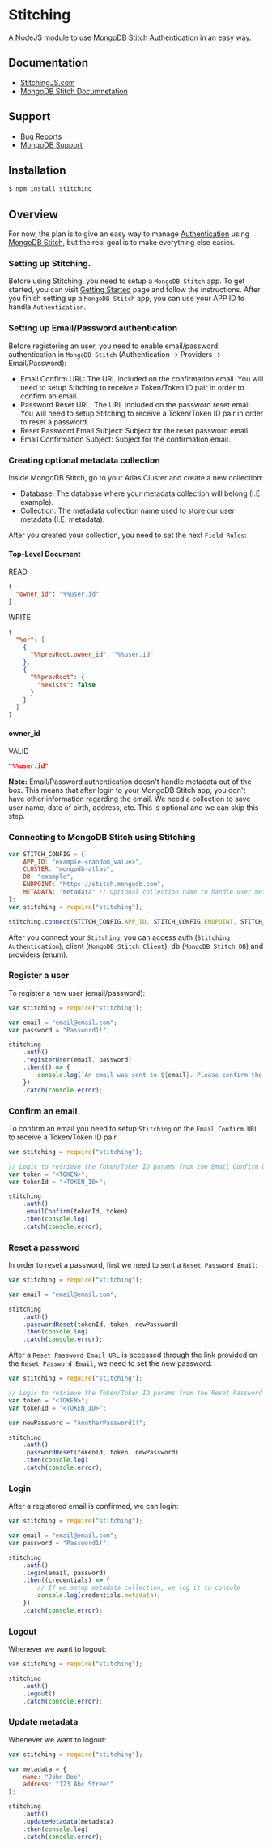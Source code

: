 # Stitching
A NodeJS module to use [MongoDB Stitch](https://www.mongodb.com/cloud/stitch) Authentication in an easy way.

## Documentation

- [StitchingJS.com](http://stitchingjs.com/)
- [MongoDB Stitch Documnetation](https://docs.mongodb.com/stitch/)

## Support

  - [Bug Reports](https://github.com/waterkhair/stitching/issues/)
  - [MongoDB Support](https://docs.mongodb.org/manual/support/)

## Installation

```sh
$ npm install stitching
```

## Overview

For now, the plan is to give an easy way to manage [Authentication](https://docs.mongodb.com/stitch/authentication/) using [MongoDB Stitch](https://www.mongodb.com/cloud/stitch), but the real goal is to make everything else easier.

### Setting up Stitching.

Before using Stitching, you need to setup a `MongoDB Stitch` app. To get started, you can visit [Getting Started](https://docs.mongodb.com/stitch/getting-started/) page and follow the instructions. After you finish setting up a `MongoDB Stitch` app, you can use your APP ID to handle `Authentication`.

### Setting up Email/Password authentication

Before registering an user, you need to enable email/password authentication in `MongoDB Stitch` (Authentication -> Providers -> Email/Password):

* Email Confirm URL: The URL included on the confirmation email. You will need to setup Stitching to receive a Token/Token ID pair in order to confirm an email.
* Password Reset URL: The URL included on the password reset email. You will need to setup Stitching to receive a Token/Token ID pair in order to reset a password.
* Reset Password Email Subject: Subject for the reset password email.
* Email Confirmation Subject: Subject for the confirmation email.

### Creating optional metadata collection

Inside MongoDB Stitch, go to your Atlas Cluster and create a new collection:

* Database: The database where your metadata collection will belong (I.E. example).
* Collection: The metadata collection name used to store our user metadata (I.E. metadata).

After you created your collection, you need to set the next `Field Rules`:

#### Top-Level Document
READ
```json
{
  "owner_id": "%%user.id"
}
```
WRITE
```json
{
  "%or": [
    {
      "%%prevRoot.owner_id": "%%user.id"
    },
    {
      "%%prevRoot": {
        "%exists": false
      }
    }
  ]
}
```

#### owner_id
VALID
```json
"%%user.id"
```

**Note:** Email/Password authentication doesn't handle metadata out of the box. This means that after login to your MongoDB Stitch app, you don't have other information regarding the email. We need a collection to save user name, date of birth, address, etc. This is optional and we can skip this step.

### Connecting to MongoDB Stitch using Stitching

```js
var STITCH_CONFIG = {
    APP_ID: "example-<random_value>",
    CLUSTER: "mongodb-atlas",
    DB: "example",
    ENDPOINT: "https://stitch.mongodb.com",
    METADATA: "metadata" // Optional collection name to handle user metadata (I.E. name, dob, profile_image, etc)
};
var stitching = require("stitching");

stitching.connect(STITCH_CONFIG.APP_ID, STITCH_CONFIG.ENDPOINT, STITCH_CONFIG.CLUSTER, STITCH_CONFIG.DB, STITCH_CONFIG.METADATA);
```

After you connect your `Stitching`, you can access auth (`Stitching Authentication`), client (`MongoDB Stitch Client`), db (`MongoDB Stitch DB`) and providers (enum).

### Register a user

To register a new user (email/password):

```js
var stitching = require("stitching");

var email = "email@email.com";
var password = "Password1!";

stitching
    .auth()
    .registerUser(email, password)
    .then(() => {
        console.log(`An email was sent to ${email}. Please confirm the email by accessing the link provided.`);
    })
    .catch(console.error);
```

### Confirm an email

To confirm an email you need to setup `Stitching` on the `Email Confirm URL` to receive a Token/Token ID pair.

```js
var stitching = require("stitching");

// Logic to retrieve the Token/Token ID params from the Email Confirm URL
var token = "<TOKEN>";
var tokenId = "<TOKEN_ID>";

stitching
    .auth()
    .emailConfirm(tokenId, token)
    .then(console.log)
    .catch(console.error);
```

### Reset a password

In order to reset a password, first we need to sent a `Reset Password Email`:

```js
var stitching = require("stitching");

var email = "email@email.com";

stitching
    .auth()
    .passwordReset(tokenId, token, newPassword)
    .then(console.log)
    .catch(console.error);
```

After a `Reset Password Email URL` is accessed through the link provided on the `Reset Password Email`, we need to set the new password:

```js
var stitching = require("stitching");

// Logic to retrieve the Token/Token ID params from the Reset Password Email URL
var token = "<TOKEN>";
var tokenId = "<TOKEN_ID>";

var newPassword = "AnotherPassword1!";

stitching
    .auth()
    .passwordReset(tokenId, token, newPassword)
    .then(console.log)
    .catch(console.error);
```

### Login

After a registered email is confirmed, we can login:

```js
var stitching = require("stitching");

var email = "email@email.com";
var password = "Password1!";

stitching
    .auth()
    .login(email, password)
    .then((credentials) => {
        // If we setup metadata collection, we log it to console
        console.log(credentials.metadata);
    })
    .catch(console.error);
```

### Logout

Whenever we want to logout:

```js
var stitching = require("stitching");

stitching
    .auth()
    .logout()
    .catch(console.error);
```

### Update metadata

Whenever we want to logout:

```js
var stitching = require("stitching");

var metadata = {
    name: "John Doe",
    address: "123 Abc Street"
};

stitching
    .auth()
    .updateMetadata(metadata)
    .then(console.log)
    .catch(console.error);
```